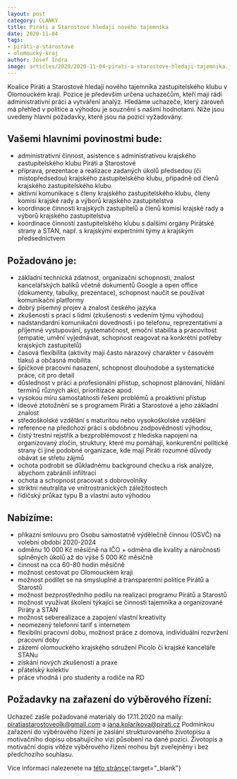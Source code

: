```yaml
---
layout: post
category: CLANKY
title: Piráti a Starostové hledají nového tajemníka
date: 2020-11-04
tags: 
- piráti-a-starostové
- olomoucký-kraj
author: Josef Indra
image: articles/2020/2020-11-04-pirati-a-starostove-hledaji-tajemnika.jpg  #751x422 pixelu
---
```

Koalice Piráti a Starostové hledají nového tajemníka zastupitelského klubu v Olomouckém kraji. Pozice je především určena uchazečům, kteří mají rádi administrativní práci a vytváření analýz. Hledáme uchazeče, který zároveň má přehled v politice a výhodou je souznění s našimi hodnotami. Níže jsou uvedeny hlavní požadavky, které jsou na pozici vyžadovány.  

## Vašemi hlavními povinostmi bude: 

* administrativní činnost, asistence s administrativou krajského zastupitelského klubu Piráti a Starostové
* příprava, prezentace a realizace zadaných úkolů předsedou (či místopředsedou) krajského zastupitelského klubu, případně od členů krajského zastupitelského klubu
* aktivní komunikace s členy krajského zastupitelského klubu, členy komisí krajské rady a výborů krajského zastupitelstva
* koordinace činnosti krajských zastupitelů a členů komisí krajské rady a výborů krajského zastupitelstva
* koordinace činností zastupitelského klubu s dalšími orgány Pirátské strany a STAN, např. s krajskými expertními týmy a krajským předsednictvem

## Požadováno je: 

* základní technická zdatnost, organizační schopnosti, znalost kancelářských balíků včetně dokumentů Google a open office (dokumenty, tabulky, prezentace), schopnost naučit se používat komunikační platformy
* dobrý písemný projev a znalost českého jazyka 
* zkušenosti s prací s lidmi (zkušenosti s vedením týmu výhodou)
* nadstandardní komunikační dovednosti i po telefonu, reprezentativní a příjemné vystupování, systematičnost, emoční stabilita a pracovitost (empatie, umění vyjednávat, schopnost reagovat na konkrétní potřeby krajských zastupitelů)
* časová flexibilita (aktivity mají často nárazový charakter v časovém tlaku) a občasná mobilita
* špičkové pracovní nasazení, schopnost dlouhodobé a systematické práce, cit pro detail
* důslednost v práci a profesionální přístup, schopnost plánování, hlídání termínů různých akcí, prioritizace apod.
* vysokou míru samostatnosti řešení problémů a proaktivní přístup
* ideové ztotožnění se s programem Piráti a Starostové a jeho základní znalost
* středoškolské vzdělání s maturitou nebo vysokoškolské vzdělání 
* reference na předchozí práci s obdobnou zodpovědností výhodou,
* čistý trestní rejstřík a bezproblémovost z hlediska napojení na organizovaný zločin, struktury, které mu pomáhají, konkurenční politické strany či jiné podobné organizace, kde mají Piráti rozumné důvody obávat se střetu zájmů
* ochota podrobit se důkladnému background checku a risk analýze, abychom zabránili infiltraci
* ochota a schopnost pracovat s dobrovolníky
* striktní neutralita ve vnitrostranických záležitostech
* řidičský průkaz typu B a vlastní auto výhodou

## Nabízíme:

* příkazní smlouvu pro Osobu samostatně výdělečně činnou (OSVČ) na volební období 2020-2024 
* odměnu 10 000 Kč měsíčně na IČO + odměna dle kvality a náročnosti splněných úkolů až do výše 5 000 Kč měsíčně
* činnost na cca 60-80 hodin měsíčně
* možnost cestovat po Olomouckém kraji
* možnost podílet se na smysluplné a transparentní politice Pirátů a Starostů 
* možnost bezprostředního podílu na realizaci programu Pirátů a Starostů 
* možnost využívat školení týkající se činnosti tajemníka a organizované Piráty a STAN
* možnost seberealizace a zapojení vlastní kreativity
* neomezený telefonní tarif s internetem
* flexibilní pracovní dobu, možnost práce z domova, individuální rozvržení pracovní doby 
* zázemí olomouckého krajského sdružení Picolo či krajské kanceláře STANu 
* získání nových zkušeností a praxe
* přátelský kolektiv
* práce vhodná i pro studenty a rodiče na RD 

## Požadavky na zařazení do výběrového řízení:

Uchazeč zašle požadované materiály do 17.11.2020 na maily: piratiastarostoveolk@gmail.com a jana.kolarikova@pirati.cz
Podmínkou zařazení do výběrového řízení je zaslání strukturovaného životopisu a motivačního dopisu obsahujícího vizi působení na dané pozici. Životopis a motivační dopis vítěze výběrového řízení mohou být zveřejněny i bez předchozího souhlasu.

Více informací nalezenete na [této stránce](https://forum.pirati.cz/viewtopic.php?f=572&t=54446){:target="_blank"}

